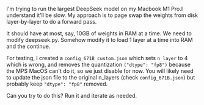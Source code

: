 I'm trying to run the largest DeepSeek model on my Macbook M1 Pro.I understand it'll be slow. My approach is to page swap the weights from disk layer-by-layer to do a forward pass.

It should have at most, say, 10GB of weights in RAM at a time. We need to modify deepseek.py. Somehow modify it to load 1 layer at a time into RAM and the continue.

For testing, I created a `config_671B_custom.json` which sets `n_layer` to 4 which is wrong, and removes the quantization `("dtype": "fp8")` because the MPS MacOS can't do it, so we just disable for now. You will likely need to update the json file to the original n_layers (check `config_671B.json`) but probably keep `"dtype": "fp8"` removed.

Can you try to do this? Run it and iterate as needed.
